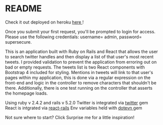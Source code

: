 # README
Check it out deployed on heroku <a href="https://abby-twitter-user-test.herokuapp.com/"> here </a>!

Once you submit your first request, you'll be prompted to login for access. Please use the following credentials: username= admin, password= supersecure.

This is an application built with Ruby on Rails and React that allows the user to search twitter handles and then display a list of that user's most recent tweets. I provided validation to prevent the application from erroring out on bad or empty requests. The tweets list is two React components with Bootstrap 4 included for styling. Mentions in tweets will link to that user's pages within my application, this is done via a regular expression on the front-end and logic in the controller to remove characters that shouldn't be there. Additionally, there is one test running on the controller that asserts the homepage loads.


Using ruby v 2.4.2 and rails v 5.2.0
Twitter is integrated via <a href="https://www.rubydoc.info/gems/twitter"> twitter</a> gem
React is intgrated via <a href="https://github.com/reactjs/react-rails"> react-rails</a>
Env variables held with <a href="https://github.com/bkeepers/dotenv"> dotevn  </a>gem

Not sure where to start? Click Surprise me for a little inspiration!
